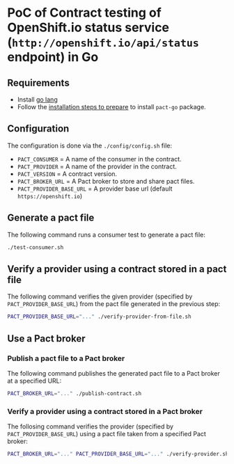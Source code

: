 # PoC of Contract testing of OpenShift.io status service (`http://openshift.io/api/status` endpoint) in Go

## Requirements

* Install [go lang](https://golang.org/doc/install)
* Follow the [installation steps to prepare](https://github.com/pact-foundation/pact-go#installation) to install `pact-go` package.

## Configuration

The configuration is done via the `./config/config.sh` file:

 * `PACT_CONSUMER` = A name of the consumer in the contract.
 * `PACT_PROVIDER` = A name of the provider in the contract.
 * `PACT_VERSION` = A contract version.
 * `PACT_BROKER_URL` = A Pact broker to store and share pact files.
 * `PACT_PROVIDER_BASE_URL` = A provider base url (default `https://openshift.io`)


## Generate a pact file

The following command runs a consumer test to generate a pact file:

```bash
./test-consumer.sh
```

## Verify a provider using a contract stored in a pact file

The following command verifies the given provider (specified by `PACT_PROVIDER_BASE_URL`) from the pact file generated in the previous step:

```bash
PACT_PROVIDER_BASE_URL="..." ./verify-provider-from-file.sh
```

## Use a Pact broker

### Publish a pact file to a Pact broker

The following command publishes the generated pact file to a Pact broker at a specified URL:

```bash
PACT_BROKER_URL="..." ./publish-contract.sh
```

### Verify a provider using a contract stored in a Pact broker

The follosing command verifies the provider (specified by `PACT_PROVIDER_BASE_URL`) using a pact file taken from a specified Pact broker:

```bash
PACT_BROKER_URL="..." PACT_PROVIDER_BASE_URL="..." ./verify-provider.sh
```